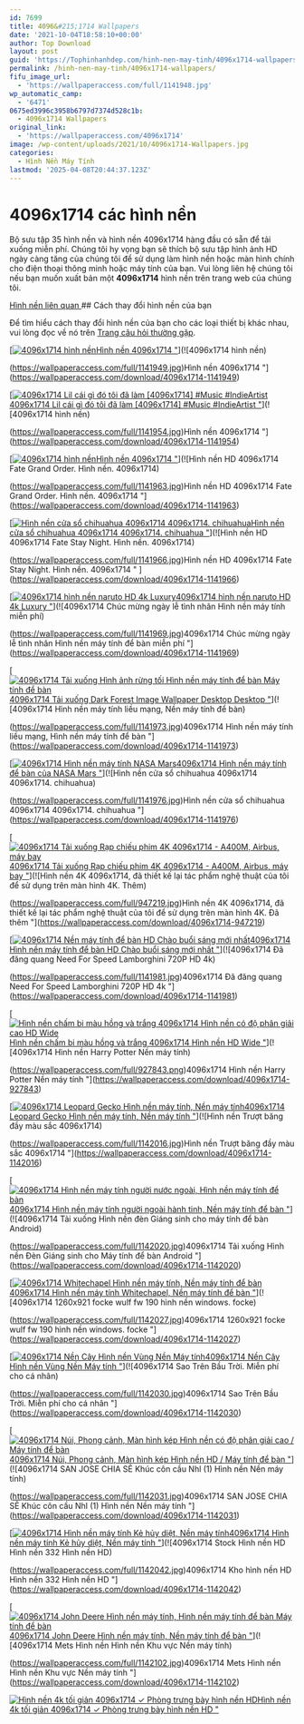 ```yaml
---
id: 7699
title: 4096&#215;1714 Wallpapers
date: '2021-10-04T18:58:10+00:00'
author: Top Download
layout: post
guid: 'https://Tophinhanhdep.com/hinh-nen-may-tinh/4096x1714-wallpapers/'
permalink: /hinh-nen-may-tinh/4096x1714-wallpapers/
fifu_image_url:
  - 'https://wallpaperaccess.com/full/1141948.jpg'
wp_automatic_camp:
  - '6471'
0675ed3996c3958b6797d7374d528c1b:
  - 4096x1714 Wallpapers
original_link:
  - 'https://wallpaperaccess.com/4096x1714'
image: /wp-content/uploads/2021/10/4096x1714-Wallpapers.jpg
categories:
  - Hình Nền Máy Tính
lastmod: '2025-04-08T20:44:37.123Z'
---
```

# 4096x1714 các hình nền

Bộ sưu tập 35 hình nền và hình nền 4096x1714 hàng đầu có sẵn để tải xuống miễn phí. Chúng tôi hy vọng bạn sẽ thích bộ sưu tập hình ảnh HD ngày càng tăng của chúng tôi để sử dụng làm hình nền hoặc màn hình chính cho điện thoại thông minh hoặc máy tính của bạn. Vui lòng liên hệ chúng tôi nếu bạn muốn xuất bản một **4096x1714** hình nền trên trang web của chúng tôi.

[Hình nền liên quan ](#related) ## Cách thay đổi hình nền của bạn

Để tìm hiểu cách thay đổi hình nền của bạn cho các loại thiết bị khác nhau, vui lòng đọc về nó trên [Trang câu hỏi thường gặp](https://tophinhanhdep.com/faq/).

  
[[![4096x1714 hình nền](https://wallpaperaccess.com/full/1141948.jpg)Hình nền 4096x1714 "](https://wallpaperaccess.com/download/4096x1714-1141948)](![4096x1714 hình nền)

(https://wallpaperaccess.com/full/1141949.jpg)Hình nền 4096x1714 "](https://wallpaperaccess.com/download/4096x1714-1141949)

[[![4096x1714 Lil cái gì đó tôi đã làm [4096x1714] #Music #IndieArtist](https://wallpaperaccess.com/full/1141951.jpg)4096x1714 Lil cái gì đó tôi đã làm \[4096x1714\] #Music #IndieArtist "](https://wallpaperaccess.com/download/4096x1714-1141951)](![4096x1714 hình nền)

(https://wallpaperaccess.com/full/1141954.jpg)Hình nền 4096x1714 "](https://wallpaperaccess.com/download/4096x1714-1141954)

[[![4096x1714 hình nền](https://wallpaperaccess.com/full/1141962.jpg)Hình nền 4096x1714 "](https://wallpaperaccess.com/download/4096x1714-1141962)](![Hình nền HD 4096x1714 Fate Grand Order.  Hình nền.  4096x1714)

(https://wallpaperaccess.com/full/1141963.jpg)Hình nền HD 4096x1714 Fate Grand Order. Hình nền. 4096x1714 "](https://wallpaperaccess.com/download/4096x1714-1141963)

[[![Hình nền cửa sổ chihuahua 4096x1714 4096x1714.  chihuahua](https://wallpaperaccess.com/full/1141965.jpg)Hình nền cửa sổ chihuahua 4096x1714 4096x1714. chihuahua "](https://wallpaperaccess.com/download/4096x1714-1141965)](![Hình nền HD 4096x1714 Fate Stay Night.  Hình nền.  4096x1714)

(https://wallpaperaccess.com/full/1141966.jpg)Hình nền HD 4096x1714 Fate Stay Night. Hình nền. 4096x1714 " ](https://wallpaperaccess.com/download/4096x1714-1141966)

[[![4096x1714 hình nền naruto HD 4k Luxury](https://wallpaperaccess.com/full/736071.jpg)4096x1714 hình nền naruto HD 4k Luxury "](https://wallpaperaccess.com/download/4096x1714-736071)](![4096x1714 Chúc mừng ngày lễ tình nhân Hình nền máy tính miễn phí)

(https://wallpaperaccess.com/full/1141969.jpg)4096x1714 Chúc mừng ngày lễ tình nhân Hình nền máy tính để bàn miễn phí "](https://wallpaperaccess.com/download/4096x1714-1141969)

[[![4096x1714 Tải xuống Hình ảnh rừng tối Hình nền máy tính để bàn Máy tính để bàn](https://wallpaperaccess.com/full/1141971.jpg)4096x1714 Tải xuống Dark Forest Image Wallpaper Desktop Desktop "](https://wallpaperaccess.com/download/4096x1714-1141971)](![4096x1714 Hình nền máy tính liều mạng, Nền máy tính để bàn)

(https://wallpaperaccess.com/full/1141973.jpg)4096x1714 Hình nền máy tính liều mạng, Hình nền máy tính để bàn "](https://wallpaperaccess.com/download/4096x1714-1141973)

[[![4096x1714 Hình nền máy tính NASA Mars](https://wallpaperaccess.com/full/1141975.jpg)4096x1714 Hình nền máy tính để bàn của NASA Mars "](https://wallpaperaccess.com/download/4096x1714-1141975)](![Hình nền cửa sổ chihuahua 4096x1714 4096x1714.  chihuahua)

(https://wallpaperaccess.com/full/1141976.jpg)Hình nền cửa sổ chihuahua 4096x1714 4096x1714. chihuahua "](https://wallpaperaccess.com/download/4096x1714-1141976)

[[![4096x1714 Tải xuống Rạp chiếu phim 4K 4096x1714 - A400M, Airbus, máy bay](https://wallpaperaccess.com/full/1141978.jpg)4096x1714 Tải xuống Rạp chiếu phim 4K 4096x1714 - A400M, Airbus, máy bay "](https://wallpaperaccess.com/download/4096x1714-1141978)](![Hình nền 4K 4096x1714, đã thiết kế lại tác phẩm nghệ thuật của tôi để sử dụng trên màn hình 4K.  Thêm)

(https://wallpaperaccess.com/full/947219.jpg)Hình nền 4K 4096x1714, đã thiết kế lại tác phẩm nghệ thuật của tôi để sử dụng trên màn hình 4K. Đã thêm "](https://wallpaperaccess.com/download/4096x1714-947219)

[[![4096x1714 Nền máy tính để bàn HD Chào buổi sáng mới nhất](https://wallpaperaccess.com/full/1141979.jpg)4096x1714 Hình nền máy tính để bàn HD Chào buổi sáng mới nhất "](https://wallpaperaccess.com/download/4096x1714-1141979)](![4096x1714 Đã đăng quang Need For Speed ​​Lamborghini 720P HD 4k)

(https://wallpaperaccess.com/full/1141981.jpg)4096x1714 Đã đăng quang Need For Speed ​​Lamborghini 720P HD 4k "](https://wallpaperaccess.com/download/4096x1714-1141981)

[[![Hình nền chấm bi màu hồng và trắng 4096x1714 Hình nền có độ phân giải cao HD Wide](https://wallpaperaccess.com/full/1142001.png)Hình nền chấm bi màu hồng và trắng 4096x1714 Hình nền HD Wide "](https://wallpaperaccess.com/download/4096x1714-1142001)](![4096x1714 Hình nền Harry Potter Nền máy tính)

(https://wallpaperaccess.com/full/927843.png)4096x1714 Hình nền Harry Potter Nền máy tính "](https://wallpaperaccess.com/download/4096x1714-927843)

[[![4096x1714 Leopard Gecko Hình nền máy tính, Nền máy tính](https://wallpaperaccess.com/full/1142011.jpg)4096x1714 Leopard Gecko Hình nền máy tính, Nền máy tính "](https://wallpaperaccess.com/download/4096x1714-1142011)](![Hình nền Trượt băng đầy màu sắc 4096x1714)

(https://wallpaperaccess.com/full/1142016.jpg)Hình nền Trượt băng đầy màu sắc 4096x1714 "](https://wallpaperaccess.com/download/4096x1714-1142016)

[[![4096x1714 Hình nền máy tính người nước ngoài, Hình nền máy tính để bàn](https://wallpaperaccess.com/full/1142017.jpg)4096x1714 Hình nền máy tính người ngoài hành tinh, Nền máy tính để bàn "](https://wallpaperaccess.com/download/4096x1714-1142017)](![4096x1714 Tải xuống Hình nền đèn Giáng sinh cho máy tính để bàn Android)

(https://wallpaperaccess.com/full/1142020.jpg)4096x1714 Tải xuống Hình nền Đèn Giáng sinh cho Máy tính để bàn Android "](https://wallpaperaccess.com/download/4096x1714-1142020)

[[![4096x1714 Whitechapel Hình nền máy tính, Nền máy tính để bàn](https://wallpaperaccess.com/full/1142023.png)4096x1714 Hình nền máy tính Whitechapel, Nền máy tính để bàn "](https://wallpaperaccess.com/download/4096x1714-1142023)](![4096x1714 1260x921 focke wulf fw 190 hình nền windows.  focke)

(https://wallpaperaccess.com/full/1142027.jpg)4096x1714 1260x921 focke wulf fw 190 hình nền windows. focke "](https://wallpaperaccess.com/download/4096x1714-1142027)

[[![4096x1714 Nền Cây Hình nền Vùng Nền Máy tính](https://wallpaperaccess.com/full/1142028.jpg)4096x1714 Nền Cây Hình nền Vùng Nền Máy tính "](https://wallpaperaccess.com/download/4096x1714-1142028)](![4096x1714 Sao Trên Bầu Trời.  Miễn phí cho cá nhân)

(https://wallpaperaccess.com/full/1142030.jpg)4096x1714 Sao Trên Bầu Trời. Miễn phí cho cá nhân "](https://wallpaperaccess.com/download/4096x1714-1142030)

[[![4096x1714 Núi, Phong cảnh, Màn hình kép Hình nền có độ phân giải cao / Máy tính để bàn](https://wallpaperaccess.com/full/391227.jpg)4096x1714 Núi, Phong cảnh, Màn hình kép Hình nền HD / Máy tính để bàn "](https://wallpaperaccess.com/download/4096x1714-391227)](![4096x1714 SAN JOSE CHIA SẺ Khúc côn cầu Nhl (1) Hình nền Nền máy tính)

(https://wallpaperaccess.com/full/1142031.jpg)4096x1714 SAN JOSE CHIA SẺ Khúc côn cầu Nhl (1) Hình nền Nền máy tính "](https://wallpaperaccess.com/download/4096x1714-1142031)

[[![4096x1714 Hình nền máy tính Kẻ hủy diệt, Nền máy tính](https://wallpaperaccess.com/full/1142037.jpg)4096x1714 Hình nền máy tính Kẻ hủy diệt, Nền máy tính "](https://wallpaperaccess.com/download/4096x1714-1142037)](![4096x1714 Stock Hình nền HD Hình nền 332 Hình nền HD)

(https://wallpaperaccess.com/full/1142042.jpg)4096x1714 Kho hình nền HD Hình nền 332 Hình nền HD "](https://wallpaperaccess.com/download/4096x1714-1142042)

[[![4096x1714 John Deere Hình nền máy tính, Hình nền máy tính để bàn Máy tính để bàn](https://wallpaperaccess.com/full/1142091.jpg)4096x1714 John Deere Hình nền máy tính, Nền máy tính để bàn "](https://wallpaperaccess.com/download/4096x1714-1142091)](![4096x1714 Mets Hình nền Hình nền Khu vực Nền máy tính)

(https://wallpaperaccess.com/full/1142102.jpg)4096x1714 Mets Hình nền Hình nền Khu vực Nền máy tính "](https://wallpaperaccess.com/download/4096x1714-1142102)

[![Hình nền 4k tối giản 4096x1714 ✓ Phòng trưng bày hình nền HD](https://wallpaperaccess.com/full/1142123.jpg)Hình nền 4k tối giản 4096x1714 ✓ Phòng trưng bày hình nền HD "](https://wallpaperaccess.com/download/4096x1714-1142123)
